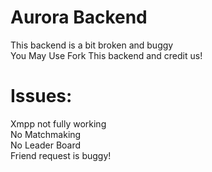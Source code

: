 # Aurora Backend

This backend is a bit broken and buggy
<br>
You May Use Fork This backend and credit us! 

# Issues:
Xmpp not fully working <br>
No Matchmaking <br>
No Leader Board <br>
Friend request is buggy!
